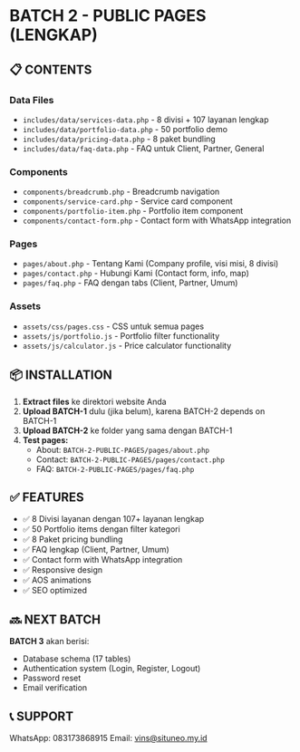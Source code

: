 # BATCH 2 - PUBLIC PAGES (LENGKAP)

## 📋 CONTENTS

### Data Files
- `includes/data/services-data.php` - 8 divisi + 107 layanan lengkap
- `includes/data/portfolio-data.php` - 50 portfolio demo
- `includes/data/pricing-data.php` - 8 paket bundling
- `includes/data/faq-data.php` - FAQ untuk Client, Partner, General

### Components
- `components/breadcrumb.php` - Breadcrumb navigation
- `components/service-card.php` - Service card component
- `components/portfolio-item.php` - Portfolio item component
- `components/contact-form.php` - Contact form with WhatsApp integration

### Pages
- `pages/about.php` - Tentang Kami (Company profile, visi misi, 8 divisi)
- `pages/contact.php` - Hubungi Kami (Contact form, info, map)
- `pages/faq.php` - FAQ dengan tabs (Client, Partner, Umum)

### Assets
- `assets/css/pages.css` - CSS untuk semua pages
- `assets/js/portfolio.js` - Portfolio filter functionality
- `assets/js/calculator.js` - Price calculator functionality

## 📦 INSTALLATION

1. **Extract files** ke direktori website Anda
2. **Upload BATCH-1** dulu (jika belum), karena BATCH-2 depends on BATCH-1
3. **Upload BATCH-2** ke folder yang sama dengan BATCH-1
4. **Test pages:**
   - About: `BATCH-2-PUBLIC-PAGES/pages/about.php`
   - Contact: `BATCH-2-PUBLIC-PAGES/pages/contact.php`
   - FAQ: `BATCH-2-PUBLIC-PAGES/pages/faq.php`

## ✅ FEATURES

- ✅ 8 Divisi layanan dengan 107+ layanan lengkap
- ✅ 50 Portfolio items dengan filter kategori
- ✅ 8 Paket pricing bundling
- ✅ FAQ lengkap (Client, Partner, Umum)
- ✅ Contact form with WhatsApp integration
- ✅ Responsive design
- ✅ AOS animations
- ✅ SEO optimized

## 🔜 NEXT BATCH

**BATCH 3** akan berisi:
- Database schema (17 tables)
- Authentication system (Login, Register, Logout)
- Password reset
- Email verification

## 📞 SUPPORT

WhatsApp: 083173868915
Email: vins@situneo.my.id
